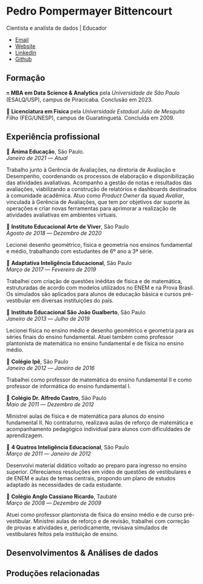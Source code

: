 # Pedro Pompermayer Bittencourt

Cientista e analista de dados \| Educador

* [Email](mailto:contato@pedrobittencourt.com.br)
* [Website](https://www.pedrobittencourt.com.br)
* [Linkedin](https://www.linkedin.com/in/pedropbittencourt)
* [Github](https://github.com/pbittencourt)

## Formação

🔛 **MBA em Data Science & Analytics** pela *Universidade de São Paulo* (ESALQ/USP), campus de Piracicaba. Conclusão em 2023.

🏁 **Licenciatura em Física** pela *Universidade Estadual Julio de Mesquita Filho* (FEG/UNESP), campus de Guaratinguetá. Concluída em 2009.

## Experiência profissional

🏢 **Ânima Educação**, São Paulo.<br>
*Janeiro de 2021* &mdash; *Atual*

Trabalho junto à Gerência de Avaliações, na diretoria de Avaliação e Desempenho, coordenando os processos de elaboração e disponibilização das atividades avaliativas. Acompanho a gestão de notas e resultados das avaliações, viabilizando a construção de relatórios e dashboards destinados à comunidade acadêmica. Atuo como _Product Owner_ da squad _Avaliar_, vinculada à Gerência de Avaliações, que tem por objetivos dar suporte às operações e criar novas ferramentas para aprimorar a realização de atividades avaliativas em ambientes virtuais.

🏫 **Instituto Educacional Arte de Viver**, São Paulo <br>
*Agosto de 2018* &mdash; *Dezembro de 2020*

Lecionei desenho geométrico, física e geometria nos ensinos fundamental e médio, trabalhando com estudantes de 6º ano a 3ª série.

🏢 **Adaptativa Inteligência Educacional**, São Paulo <br>
*Março de 2017* &mdash; *Fevereiro de 2019*

Trabalhei com criação de questões inéditas de física e de matemática, estruturadas de acordo com modelos utilizados no ENEM e na Prova Brasil. Os simulados são aplicados para alunos de educação básica e cursos pré-vestibular em diversas instituições do país.

🏫 **Instituto Educacional São João Gualberto**, São Paulo <br>
*Janeiro de 2013* &mdash; *Julho de 2019*

Lecionei física no ensino médio e desenho geométrico e geometria para as séries finais do ensino fundamental. Atuei também como professor plantonista de matemática no ensino fundamental e de física no ensino médio.

🏫 **Colégio Ipê**, São Paulo <br>
*Janeiro de 2012* &mdash; *Janeiro de 2016*

Trabalhei como professor de matemática do ensino fundamental II e como professor de informática do ensino fundamental I.

🏫 **Colégio Dr. Alfredo Castro**, São Paulo <br>
*Maio de 2011* &mdash; *Dezembro de 2012*

Ministrei aulas de física e de matemática para alunos do ensino fundamental II. No contraturno, realizava aulas de reforço de matemática e acompanhamento pedagógico individual para alunos com dificuldades de aprendizagem.

🏢 **4 Quatros Inteligência Educacional**, São Paulo <br>
*Março de 2011* &mdash; *Janeiro de 2012*

Desenvolvi material didático voltado ao preparo para ingresso no ensino superior. Oferecíamos resoluções em vídeo de questões de vestibulares e de ENEM e aulas de temas centrais, propondo um plano de estudos adaptado às necessidades de cada estudante.

🏫 **Colégio Anglo Cassiano Ricardo**, Taubaté <br>
*Março de 2008* &mdash; *Dezembro de 2009*

Atuei como professor plantonista de física do ensino médio e de curso pré-vestibular. Ministrei aulas de reforço e de revisão, trabalhei com correção de provas e atividades e, periodicamente, revisava simulados de vestibulares feitos pela instituição de ensino.

## Desenvolvimentos & Análises de dados

## Produções relacionadas
